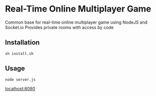 # Real-Time Online Multiplayer Game

Common base for real-time online multiplayer game using NodeJS and Socket.io
Provides private rooms with access by code

## Installation

`sh install.sh`

## Usage

`node server.js`

[localhost:8080](http://localhost:8080)

